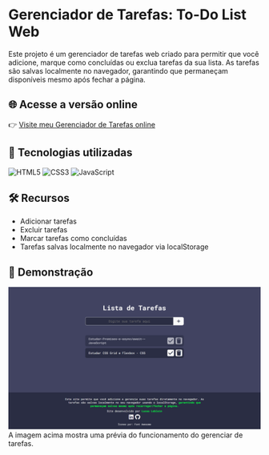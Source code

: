 # Gerenciador de Tarefas: To-Do List Web

Este projeto é um gerenciador de tarefas web criado para permitir que você adicione, marque como concluídas ou exclua tarefas da sua lista. As tarefas são salvas localmente no navegador, garantindo que permaneçam disponíveis mesmo após fechar a página.

## 🌐 Acesse a versão online
👉 [Visite meu Gerenciador de Tarefas online](https://lucas-ldev.github.io/to-do-list-web/)

## 🚀 Tecnologias utilizadas
![HTML5](https://img.shields.io/badge/HTML5-E34F26?style=for-the-badge&logo=html5&logoColor=white) 
![CSS3](https://img.shields.io/badge/CSS3-1572B6?style=for-the-badge&logo=css3&logoColor=white)
![JavaScript](https://img.shields.io/badge/JavaScript-F7DF1E?style=for-the-badge&logo=javascript&logoColor=black)

## 🛠️ Recursos
- Adicionar tarefas
- Excluir tarefas
- Marcar tarefas como concluídas
- Tarefas salvas localmente no navegador via localStorage

## 🌟 Demonstração  
<img src="assets/demonstration.png" alt="Captura de Tela do Portfólio" width="600">  
A imagem acima mostra uma prévia do funcionamento do gerenciar de tarefas.

